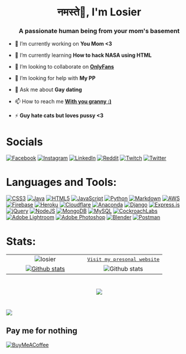 <h1 align="center">नमस्ते🙏, I'm Losier</h1>
<h3 align="center">A passionate human being from your mom's basement</h3>

- 🔭 I’m currently working on **You Mom <3**

- 🌱 I’m currently learning **How to hack NASA using HTML**

- 👯 I’m looking to collaborate on **[OnlyFans](https://youtu.be/dQw4w9WgXcQ)**

- 🤝 I’m looking for help with **My PP**

- 💬 Ask me about **Gay dating**

- 📫 How to reach me **[With you granny :)](mailto:nishu@duck.com)**

- ⚡ **Guy hate cats but loves pussy <3**

# Socials

[![Facebook](https://img.shields.io/badge/Facebook-%231877F2.svg?logo=Facebook&logoColor=white)](https://facebook.com/zzcwc)
[![Instagram](https://img.shields.io/badge/Instagram-%23E4405F.svg?logo=Instagram&logoColor=white)](https://instagram.com/zzcwc)
[![LinkedIn](https://img.shields.io/badge/LinkedIn-%230077B5.svg?logo=linkedin&logoColor=white)](https://linkedin.com/in/aarab-nishchal)
[![Reddit](https://img.shields.io/badge/Reddit-%23FF4500.svg?logo=Reddit&logoColor=white)](https://reddit.com/user/VirtualCumm)
[![Twitch](https://img.shields.io/badge/Twitch-%239146FF.svg?logo=Twitch&logoColor=white)](https://twitch.tv/zzcwc)
[![Twitter](https://img.shields.io/badge/Twitter-%231DA1F2.svg?logo=Twitter&logoColor=white)](https://twitter.com/uwu_losier)

# Languages and Tools:

[![CSS3](https://img.shields.io/badge/css3-%231572B6.svg?style=for-the-badge&logo=css3&logoColor=white)](https://developer.mozilla.org/en-US/docs/Web/CSS)
[![Java](https://img.shields.io/badge/java-%23ED8B00.svg?style=for-the-badge&logo=java&logoColor=white)](https://www.java.com/en/)
[![HTML5](https://img.shields.io/badge/html5-%23E34F26.svg?style=for-the-badge&logo=html5&logoColor=white)](https://html.com/)
[![JavaScript](https://img.shields.io/badge/javascript-%23323330.svg?style=for-the-badge&logo=javascript&logoColor=%23F7DF1E)](https://www.javascript.com/)
[![Python](https://img.shields.io/badge/python-3670A0?style=for-the-badge&logo=python&logoColor=ffdd54)](https://www.python.org/)
[![Markdown](https://img.shields.io/badge/markdown-%23000000.svg?style=for-the-badge&logo=markdown&logoColor=white)](https://www.markdownguide.org/)
[![AWS](https://img.shields.io/badge/AWS-%23FF9900.svg?style=for-the-badge&logo=amazon-aws&logoColor=white)](https://aws.amazon.com/)
[![Firebase](https://img.shields.io/badge/firebase-%23039BE5.svg?style=for-the-badge&logo=firebase)](https://firebase.google.com/)
[![Heroku](https://img.shields.io/badge/heroku-%23430098.svg?style=for-the-badge&logo=heroku&logoColor=white)](https://dashboard.heroku.com/)
[![Cloudflare](https://img.shields.io/badge/Cloudflare-F38020?style=for-the-badge&logo=Cloudflare&logoColor=white)](https://www.cloudflare.com/)
[![Anaconda](https://img.shields.io/badge/Anaconda-%2344A833.svg?style=for-the-badge&logo=anaconda&logoColor=white)](https://www.anaconda.com/)
[![Django](https://img.shields.io/badge/django-%23092E20.svg?style=for-the-badge&logo=django&logoColor=white)](https://www.djangoproject.com/)
[![Express.js](https://img.shields.io/badge/express.js-%23404d59.svg?style=for-the-badge&logo=express&logoColor=%2361DAFB)](https://expressjs.com/)
[![jQuery](https://img.shields.io/badge/jquery-%230769AD.svg?style=for-the-badge&logo=jquery&logoColor=white)](https://jquery.com/)
[![NodeJS](https://img.shields.io/badge/node.js-6DA55F?style=for-the-badge&logo=node.js&logoColor=white)](https://nodejs.org/en/)
[![MongoDB](https://img.shields.io/badge/MongoDB-%234ea94b.svg?style=for-the-badge&logo=mongodb&logoColor=white)](https://www.mongodb.com/)
[![MySQL](https://img.shields.io/badge/mysql-%2300f.svg?style=for-the-badge&logo=mysql&logoColor=white)](https://www.mysql.com/)
[![CockroachLabs](https://img.shields.io/badge/Cockroach%20Labs-6933FF?style=for-the-badge&logo=Cockroach%20Labs&logoColor=white)](https://www.cockroachlabs.com/)
[![Adobe Lightroom](https://img.shields.io/badge/Adobe%20Lightroom-31A8FF.svg?style=for-the-badge&logo=Adobe%20Lightroom&logoColor=white)](https://lightroom.adobe.com/)
[![Adobe Photoshop](https://img.shields.io/badge/adobephotoshop-%2331A8FF.svg?style=for-the-badge&logo=adobephotoshop&logoColor=white)](https://www.adobe.com/in/products/photoshop.html)
[![Blender](https://img.shields.io/badge/blender-%23F5792A.svg?style=for-the-badge&logo=blender&logoColor=white)](https://www.blender.org/)
[![Postman](https://img.shields.io/badge/Postman-FF6C37?style=for-the-badge&logo=postman&logoColor=white)](https://www.postman.com/)

# Stats:

<table>
  <tbody>
    <tr>
        <td align="center">
          <img alt="losier" src="https://github-readme-stats.vercel.app/api/top-langs?username=losier&show_icons=true&locale=en&layout=compact&theme=tokyonight">
        </td>
        <td align="center">
          <a href="https://aarab.vercel.app/"><kbd>Visit my presonal website</kbd></a>
        </td>
    </tr>
    <tr>
      <td width="50%" align="center">
        <a href="https://www.storyblok.com/developers?utm_source=egoist&utm_medium=github&utm_campaign=sponsorship">
          <img alt="Github stats" src="https://github-profile-summary-cards.vercel.app/api/cards/profile-details?username=losier&theme=nord_bright" />
        </a>
      </td>
      <td width="50%" align="center">
        <img alt="Github stats" src="https://github-readme-streak-stats.herokuapp.com/?user=losier&theme=tokyonight" />
      </td>
    </tr>
  </tbody>
</table>

#

<div align="center">

![](https://quotes-github-readme.vercel.app/api?type=horizontal&theme=tokyonight)

</div>

#

[![](https://visitcount.itsvg.in/api?id=losier&icon=0&color=11)](https://visitcount.itsvg.in)

## Pay me for nothing

[![BuyMeACoffee](https://img.shields.io/badge/Buy%20Me%20a%20Coffee-ffdd00?style=for-the-badge&logo=buy-me-a-coffee&logoColor=black)](https://buymeacoffee.com/losier)

#
